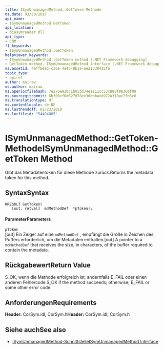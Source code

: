 ```yaml
---
title: ISymUnmanagedMethod::GetToken-Methode
ms.date: 03/30/2017
api_name:
- ISymUnmanagedMethod.GetToken
api_location:
- diasymreader.dll
api_type:
- COM
f1_keywords:
- ISymUnmanagedMethod::GetToken
helpviewer_keywords:
- ISymUnmanagedMethod::GetToken method [.NET Framework debugging]
- GetToken method, ISymUnmanagedMethod interface [.NET Framework debugging]
ms.assetid: 4effbe95-c36e-4a45-8b2a-ee21339415fb
topic_type:
- apiref
author: mairaw
ms.author: mairaw
ms.openlocfilehash: 7e276e93bc1b05dd34e1111cc53c880f8836bf09
ms.sourcegitcommit: 6b308cf6d627d78ee36dbbae8972a310ac7fd6c8
ms.translationtype: MT
ms.contentlocale: de-DE
ms.lasthandoff: 01/23/2019
ms.locfileid: "54494885"
---
```

# <a name="isymunmanagedmethodgettoken-method"></a><span data-ttu-id="b7d68-102">ISymUnmanagedMethod::GetToken-Methode</span><span class="sxs-lookup"><span data-stu-id="b7d68-102">ISymUnmanagedMethod::GetToken Method</span></span>
<span data-ttu-id="b7d68-103">Gibt das Metadatentoken für diese Methode zurück.</span><span class="sxs-lookup"><span data-stu-id="b7d68-103">Returns the metadata token for this method.</span></span>  
  
## <a name="syntax"></a><span data-ttu-id="b7d68-104">Syntax</span><span class="sxs-lookup"><span data-stu-id="b7d68-104">Syntax</span></span>  
  
```  
HRESULT GetToken(  
   [out, retval]  mdMethodDef  *pToken);  
```  
  
#### <a name="parameters"></a><span data-ttu-id="b7d68-105">Parameter</span><span class="sxs-lookup"><span data-stu-id="b7d68-105">Parameters</span></span>  
 `pToken`  
 <span data-ttu-id="b7d68-106">[out] Ein Zeiger auf eine `mdMethodDef` , empfängt die Größe in Zeichen des Puffers erforderlich, um die Metadaten enthalten.</span><span class="sxs-lookup"><span data-stu-id="b7d68-106">[out] A pointer to a `mdMethodDef` that receives the size, in characters, of the buffer required to contain the metadata.</span></span>  
  
## <a name="return-value"></a><span data-ttu-id="b7d68-107">Rückgabewert</span><span class="sxs-lookup"><span data-stu-id="b7d68-107">Return Value</span></span>  
 <span data-ttu-id="b7d68-108">S_OK, wenn die Methode erfolgreich ist; andernfalls E_FAIL oder einen anderen Fehlercode.</span><span class="sxs-lookup"><span data-stu-id="b7d68-108">S_OK if the method succeeds; otherwise, E_FAIL or some other error code.</span></span>  
  
## <a name="requirements"></a><span data-ttu-id="b7d68-109">Anforderungen</span><span class="sxs-lookup"><span data-stu-id="b7d68-109">Requirements</span></span>  
 <span data-ttu-id="b7d68-110">**Header:** CorSym.idl, CorSym.h</span><span class="sxs-lookup"><span data-stu-id="b7d68-110">**Header:** CorSym.idl, CorSym.h</span></span>  
  
## <a name="see-also"></a><span data-ttu-id="b7d68-111">Siehe auch</span><span class="sxs-lookup"><span data-stu-id="b7d68-111">See also</span></span>
- [<span data-ttu-id="b7d68-112">ISymUnmanagedMethod-Schnittstelle</span><span class="sxs-lookup"><span data-stu-id="b7d68-112">ISymUnmanagedMethod Interface</span></span>](../../../../docs/framework/unmanaged-api/diagnostics/isymunmanagedmethod-interface.md)
